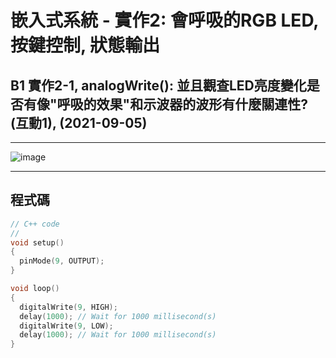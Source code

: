 
#   嵌入式系統 - 實作2: 會呼吸的RGB LED,  按鍵控制, 狀態輸出 

##  B1 實作2-1, analogWrite(): 並且觀查LED亮度變化是否有像"呼吸的效果"和示波器的波形有什麼關連性? (互動1), (2021-09-05)

---

![image](https://user-images.githubusercontent.com/63353432/132114413-da8b4faa-4c8b-4762-94ba-7233975b25e6.png)

---

##  程式碼
````C
// C++ code
//
void setup()
{
  pinMode(9, OUTPUT);
}

void loop()
{
  digitalWrite(9, HIGH);
  delay(1000); // Wait for 1000 millisecond(s)
  digitalWrite(9, LOW);
  delay(1000); // Wait for 1000 millisecond(s)
}

````
